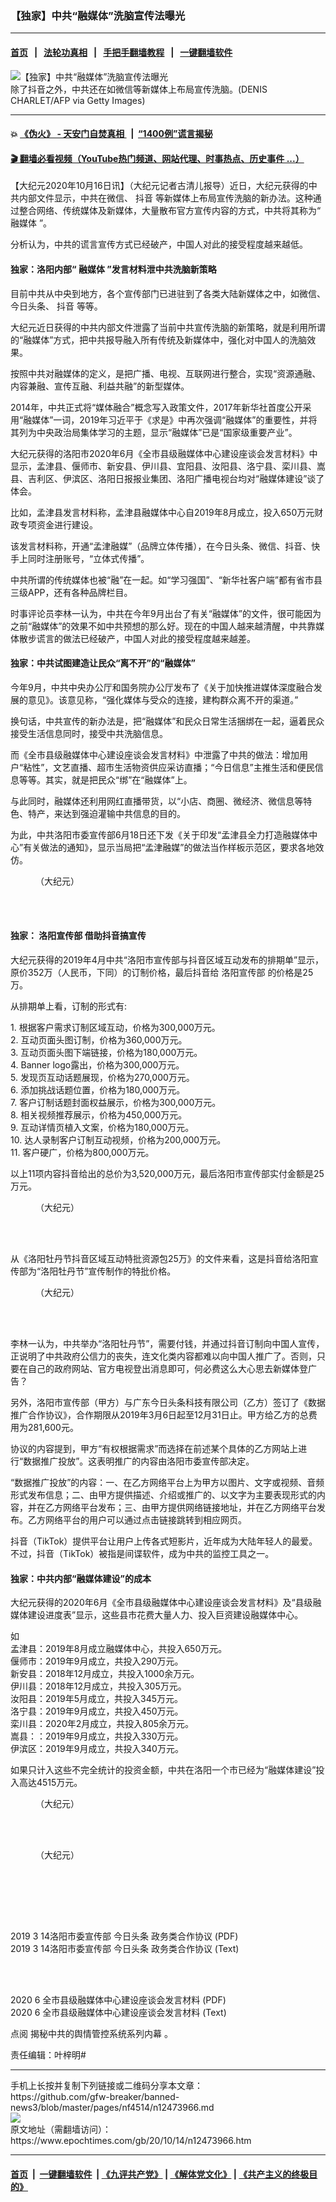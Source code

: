 ### 【独家】中共“融媒体”洗脑宣传法曝光
------------------------

#### [首页](https://github.com/gfw-breaker/banned-news3/blob/master/README.md) &nbsp;&nbsp;|&nbsp;&nbsp; [法轮功真相](https://github.com/begood0513/basic/blob/master/README.md)  &nbsp;&nbsp;|&nbsp;&nbsp; [手把手翻墙教程](https://github.com/gfw-breaker/guides/wiki)  &nbsp;&nbsp;|&nbsp;&nbsp; [一键翻墙软件](https://github.com/gfw-breaker/nogfw/blob/master/README.md)  



<div><img alt="【独家】中共“融媒体”洗脑宣传法曝光" class="attachment-djy_600_400 size-djy_600_400 wp-post-image" src="https://i.epochtimes.com/assets/uploads/2020/07/cd25d977a9f9a86404014c89d4913e2d-600x400.jpg"/>
<div class="caption">
 除了抖音之外，中共还在如微信等新媒体上布局宣传洗脑。(DENIS CHARLET/AFP via Getty Images)
</div></div><hr/>

#### 💥 [《伪火》 - 天安门自焚真相 ](http://158.247.195.190:10000/videos/blog/weihuo.html)&nbsp; |&nbsp; [“1400例”谎言揭秘  ](http://158.247.195.190:10000/videos/blog/jiexi1400.html)

#### [ 🎬  翻墙必看视频（YouTube热门频道、网站代理、时事热点、历史事件 ...）](https://github.com/gfw-breaker/links/blob/master/banned.md)

<div><p>
 【大纪元2020年10月16日讯】（大纪元记者古清儿报导）近日，大纪元获得的中共内部文件显示，中共在微信、
 <ok href="https://www.epochtimes.com/gb/tag/%E6%8A%96%E9%9F%B3.html">
  抖音
 </ok>
 等新媒体上布局宣传洗脑的新办法。这种通过整合网络、传统媒体及新媒体，大量散布官方宣传内容的方式，中共将其称为“
 <ok href="https://www.epochtimes.com/gb/tag/%E8%9E%8D%E5%AA%92%E4%BD%93.html">
  融媒体
 </ok>
 ”。
</p>
<p>
 分析认为，中共的谎言宣传方式已经破产，中国人对此的接受程度越来越低。
</p>
<h4>
 独家：洛阳内部“
 <ok href="https://www.epochtimes.com/gb/tag/%E8%9E%8D%E5%AA%92%E4%BD%93.html">
  融媒体
 </ok>
 ”发言材料泄中共洗脑新策略
</h4>
<p>
 目前中共从中央到地方，各个宣传部门已进驻到了各类大陆新媒体之中，如微信、今日头条、
 <ok href="https://www.epochtimes.com/gb/tag/%E6%8A%96%E9%9F%B3.html">
  抖音
 </ok>
 等等。
</p>
<p>
 大纪元近日获得的中共内部文件泄露了当前中共宣传洗脑的新策略，就是利用所谓的“融媒体”方式，把中共报导融入所有传统及新媒体中，强化对中国人的洗脑效果。
</p>
<p>
 按照中共对融媒体的定义，是把广播、电视、互联网进行整合，实现“资源通融、内容兼融、宣传互融、利益共融”的新型媒体。
</p>
<p>
 2014年，中共正式将“媒体融合”概念写入政策文件，2017年新华社首度公开采用“融媒体”一词，2019年习近平于《求是》中再次强调“融媒体”的重要性，并将其列为中央政治局集体学习的主题，显示“融媒体”已是“国家级重要产业”。
</p>
<p>
 大纪元获得的洛阳市2020年6月《全市县级融媒体中心建设座谈会发言材料》中显示，孟津县、偃师市、新安县、伊川县、宜阳县、汝阳县、洛宁县、栾川县、嵩县、吉利区、伊滨区、洛阳日报报业集团、洛阳广播电视台均对“融媒体建设”谈了体会。
</p>
<p>
 比如，孟津县发言材料称，孟津县融媒体中心自2019年8月成立，投入650万元财政专项资金进行建设。
</p>
<p>
 该发言材料称，开通“孟津融媒”（品牌立体传播），在今日头条、微信、抖音、快手上同时注册账号，“立体式传播”。
</p>
<p>
 中共所谓的传统媒体也被“融”在一起。如“学习强国”、“新华社客户端”都有省市县三级APP，还有各种品牌栏目。
</p>
<p>
 时事评论员李林一认为，中共在今年9月出台了有关“融媒体”的文件，很可能因为之前“融媒体”的效果不如中共预想的那么好。现在的中国人越来越清醒，中共靠媒体散步谎言的做法已经破产，中国人对此的接受程度越来越差。
</p>
<h4>
 独家：中共试图建造让民众“离不开”的“融媒体”
</h4>
<p>
 今年9月，中共中央办公厅和国务院办公厅发布了《关于加快推进媒体深度融合发展的意见》。该意见称，“强化媒体与受众的连接，建构群众离不开的渠道。”
</p>
<p>
 换句话，中共宣传的新办法是，把“融媒体”和民众日常生活捆绑在一起，逼着民众接受生活信息同时，接受中共洗脑信息。
</p>
<p>
 而《全市县级融媒体中心建设座谈会发言材料》中泄露了中共的做法：增加用户“粘性”，文艺直播、超市生活物资供应采访直播；“今日信息”主推生活和便民信息等等。其实，就是把民众“绑”在“融媒体”上。
</p>
<p>
 与此同时，融媒体还利用网红直播带货，以“小店、商圈、微经济、微信息等特色、特产，来达到强迫灌输中共信息的目的。
</p>
<p>
 为此，中共洛阳市委宣传部6月18日还下发《关于印发“孟津县全力打造融媒体中心”有关做法的通知》，显示当局把“孟津融媒”的做法当作样板示范区，要求各地效仿。
</p>
<figure class="wp-caption aligncenter" id="attachment_12476766" style="width: 450px">
 <ok href="https://i.epochtimes.com/assets/uploads/2020/10/9889899-2020-10-14-092955-1.png">
  <img alt="" class="size-medium wp-image-12476766" src="https://i.epochtimes.com/assets/uploads/2020/10/9889899-2020-10-14-092955-1-450x531.png"/>
 </ok>
 <br/><figcaption class="wp-caption-text">
  （大纪元）
 </figcaption><br/>
</figure><br/>
<h4>
 独家：
 <ok href="https://www.epochtimes.com/gb/tag/%E6%B4%9B%E9%98%B3%E5%AE%A3%E4%BC%A0%E9%83%A8.html">
  洛阳宣传部
 </ok>
 借助抖音搞宣传
</h4>
<p>
 大纪元获得的2019年4月中共“洛阳市宣传部与抖音区域互动发布的排期单”显示，原价352万（人民币，下同）的订制价格，最后抖音给
 <ok href="https://www.epochtimes.com/gb/tag/%E6%B4%9B%E9%98%B3%E5%AE%A3%E4%BC%A0%E9%83%A8.html">
  洛阳宣传部
 </ok>
 的价格是25万。
</p>
<p>
 从排期单上看，订制的形式有:
</p>
<p>
 1. 根据客户需求订制区域互动，价格为300,000万元。
 <br/>
 2. 互动页面头图订制，价格为360,000万元。
 <br/>
 3. 互动页面头图下端链接，价格为180,000万元。
 <br/>
 4. Banner logo露出，价格为300,000万元。
 <br/>
 5. 发现页互动话题展现，价格为270,000万元。
 <br/>
 6. 添加挑战话题位置，价格为180,000万元。
 <br/>
 7. 客户订制话题封面权益展示，价格为300,000万元。
 <br/>
 8. 相关视频推荐展示，价格为450,000万元。
 <br/>
 9. 互动详情页植入文案，价格为180,000万元。
 <br/>
 10. 达人录制客户订制互动视频，价格为200,000万元。
 <br/>
 11. 客户硬广，价格为800,000万元。
</p>
<p>
 以上11项内容抖音给出的总价为3,520,000万元，最后洛阳市宣传部实付金额是25万元。
</p>
<figure class="wp-caption aligncenter" id="attachment_12476767" style="width: 450px">
 <ok href="https://i.epochtimes.com/assets/uploads/2020/10/02345678-2020-10-14-085255-1.png">
  <img alt="" class="size-medium wp-image-12476767" src="https://i.epochtimes.com/assets/uploads/2020/10/02345678-2020-10-14-085255-1-450x265.png"/>
 </ok>
 <br/><figcaption class="wp-caption-text">
  （大纪元）
 </figcaption><br/>
</figure><br/>
<p>
 从《洛阳牡丹节抖音区域互动特批资源包25万》的文件来看，这是抖音给洛阳宣传部为“洛阳牡丹节”宣传制作的特批价格。
</p>
<figure class="wp-caption aligncenter" id="attachment_12476769" style="width: 450px">
 <ok href="https://i.epochtimes.com/assets/uploads/2020/10/123569-2020-10-14-085706-1.png">
  <img alt="" class="size-medium wp-image-12476769" src="https://i.epochtimes.com/assets/uploads/2020/10/123569-2020-10-14-085706-1-450x170.png"/>
 </ok>
 <br/><figcaption class="wp-caption-text">
  （大纪元）
 </figcaption><br/>
</figure><br/>
<p>
 李林一认为，中共举办“洛阳牡丹节”，需要付钱，并通过抖音订制向中国人宣传，正说明了中共政府公信力的丧失，连文化类内容都难以向中国人推广了。否则，只要在自己的政府网站、官方电视登出消息即可，何必费这么大心思去新媒体登广告？
</p>
<p>
 另外，洛阳市宣传部（甲方）与广东今日头条科技有限公司（乙方）签订了《数据推广合作协议》，合作期限从2019年3月6日起至12月31日止。甲方给乙方的总费用为281,600元。
</p>
<p>
 协议的内容提到，甲方“有权根据需求”而选择在前述某个具体的乙方网站上进行“数据推广投放”。这表明推广的内容由洛阳市委宣传部决定。
</p>
<p>
 “数据推广投放”的内容：一、在乙方网络平台上为甲方以图片、文字或视频、音频形式发布信息；二、由甲方提供描述、介绍或推广的、以文字为主要表现形式的内容，并在乙方网络平台发布；三、由甲方提供网络链接地址，并在乙方网络平台发布。乙方网络平台的用户可以通过点击链接跳转到相应网页。
</p>
<p>
 抖音（TikTok）提供平台让用户上传各式短影片，近年成为大陆年轻人的最爱。不过，抖音（TikTok）被指是间谍软件，成为中共的监控工具之一。
</p>
<h4>
 独家：中共内部“融媒体建设”的成本
</h4>
<p>
 大纪元获得的2020年6月《全市县级融媒体中心建设座谈会发言材料》及“县级融媒体建设进度表”显示，这些县市花费大量人力、投入巨资建设融媒体中心。
</p>
<p>
 如
 <br/>
 孟津县：2019年8月成立融媒体中心，共投入650万元。
 <br/>
 偃师市：2019年9月成立，共投入290万元。
 <br/>
 新安县：2018年12月成立，共投入1000余万元。
 <br/>
 伊川县：2018年12月成立，共投入305万元。
 <br/>
 汝阳县：2019年5月成立，共投入345万元。
 <br/>
 洛宁县：2019年9月成立，共投入450万元。
 <br/>
 栾川县：2020年2月成立，共投入805余万元。
 <br/>
 嵩县：：2019年9月成立，共投入330万元。
 <br/>
 伊滨区：2019年9月成立，共投入340万元。
</p>
<p>
 如果只计入这些不完全统计的投资金额，中共在洛阳一个市已经为“融媒体建设”投入高达4515万元。
</p>
<figure class="wp-caption aligncenter" id="attachment_12474032" style="width: 450px">
 <ok href="https://i.epochtimes.com/assets/uploads/2020/10/07896-1235-63598-1.jpg">
  <img alt="" class="size-medium wp-image-12474032" src="https://i.epochtimes.com/assets/uploads/2020/10/07896-1235-63598-1-450x327.jpg"/>
 </ok>
 <br/><figcaption class="wp-caption-text">
  （大纪元）
 </figcaption><br/>
</figure><br/>
<figure class="wp-caption aligncenter" id="attachment_12474033" style="width: 450px">
 <ok href="https://i.epochtimes.com/assets/uploads/2020/10/7896-1235-63598-2.jpg">
  <img alt="" class="size-medium wp-image-12474033" src="https://i.epochtimes.com/assets/uploads/2020/10/7896-1235-63598-2-450x327.jpg"/>
 </ok>
 <br/><figcaption class="wp-caption-text">
  （大纪元）
 </figcaption><br/>
</figure><br/>
<div class="DC-embed DC-embed-document DV-container" id="DV-viewer-7230196-2019-3-14洛阳市委宣传部-今日头条-政务类合作协议">
</div>
<p>
 <br/>
 <br/>
 <noscript>
 </noscript>
</p>
<p>
 <ok href="https://assets.documentcloud.org/documents/7230196/2019-3-14洛阳市委宣传部-今日头条-政务类合作协议.pdf">
  2019 3 14洛阳市委宣传部 今日头条 政务类合作协议 (PDF)
 </ok>
 <br/>
 <ok href="https://assets.documentcloud.org/documents/7230196/2019-3-14洛阳市委宣传部-今日头条-政务类合作协议.txt">
  2019 3 14洛阳市委宣传部 今日头条 政务类合作协议 (Text)
 </ok>
</p>
<p>
</p>
<div class="DC-embed DC-embed-document DV-container" id="DV-viewer-7230197-2020-6-全市县级融媒体中心建设座谈会发言材料">
</div>
<p>
 <br/>
 <br/>
 <noscript>
 </noscript>
</p>
<p>
 <ok href="https://assets.documentcloud.org/documents/7230197/2020-6-全市县级融媒体中心建设座谈会发言材料.pdf">
  2020 6 全市县级融媒体中心建设座谈会发言材料 (PDF)
 </ok>
 <br/>
 <ok href="https://assets.documentcloud.org/documents/7230197/2020-6-全市县级融媒体中心建设座谈会发言材料.txt">
  2020 6 全市县级融媒体中心建设座谈会发言材料 (Text)
 </ok>
</p>
<p>
</p>
<p>
 点阅
 <ok href="https://www.epochtimes.com/gb/tag/%E8%BC%BF%E6%83%85%E7%AE%A1%E6%8E%A7.html" rel="noopener noreferrer" target="_blank">
  揭秘中共的舆情管控系统系列内幕
 </ok>
 。
</p>
<p>
 责任编辑：叶梓明#
</p>
</div>
<hr/>
手机上长按并复制下列链接或二维码分享本文章：<br/>
https://github.com/gfw-breaker/banned-news3/blob/master/pages/nf4514/n12473966.md <br/>
<a href='https://github.com/gfw-breaker/banned-news3/blob/master/pages/nf4514/n12473966.md'><img src='https://github.com/gfw-breaker/banned-news3/blob/master/pages/nf4514/n12473966.md.png'/></a> <br/>
原文地址（需翻墙访问）：https://www.epochtimes.com/gb/20/10/14/n12473966.htm


------------------------
#### [首页](https://github.com/gfw-breaker/banned-news3/blob/master/README.md) &nbsp;|&nbsp; [一键翻墙软件](https://github.com/gfw-breaker/nogfw/blob/master/README.md) &nbsp;| [《九评共产党》](https://github.com/gfw-breaker/9ping.md/blob/master/README.md#九评之一评共产党是什么) | [《解体党文化》](https://github.com/gfw-breaker/jtdwh.md/blob/master/README.md) | [《共产主义的终极目的》](https://github.com/gfw-breaker/gczydzjmd.md/blob/master/README.md)


<img src='http://gfw-breaker.win/banned-news3/pages/nf4514/n12473966.md' width='0px' height='0px'/>
